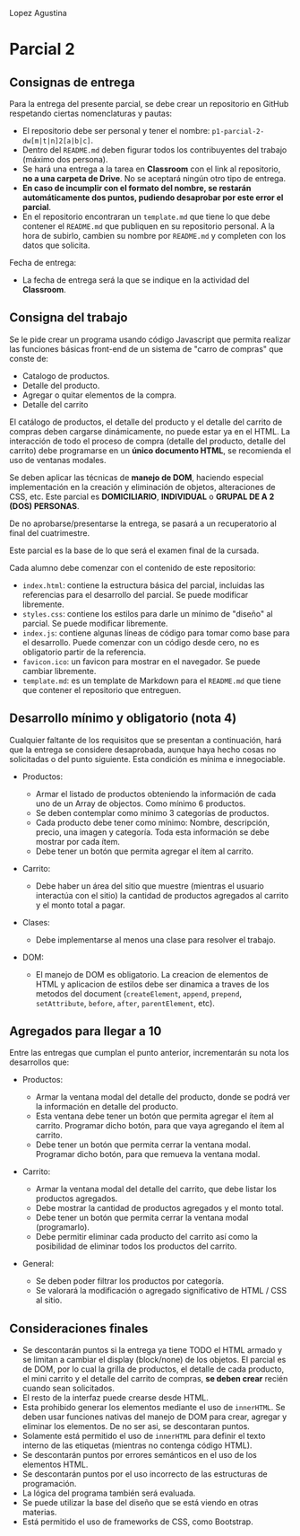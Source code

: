  Lopez Agustina

# Parcial 2

## Consignas de entrega

Para la entrega del presente parcial, se debe crear un repositorio en GitHub respetando ciertas nomenclaturas y pautas:

- El repositorio debe ser personal y tener el nombre: `p1-parcial-2-dw[m|t|n]2[a|b|c]`.
- Dentro del `README.md` deben figurar todos los contribuyentes del trabajo (máximo dos persona).
- Se hará una entrega a la tarea en **Classroom** con el link al repositorio, **no a una carpeta de Drive**. No se aceptará ningún otro tipo de entrega.
- **En caso de incumplir con el formato del nombre, se restarán automáticamente dos puntos, pudiendo desaprobar por este error el parcial**.
- En el repositorio encontraran un `template.md` que tiene lo que debe contener el `README.md` que publiquen en su repositorio personal. A la hora de subirlo, cambien su nombre por `README.md` y completen con los datos que solicita.

Fecha de entrega:
- La fecha de entrega será la que se indique en la actividad del **Classroom**.

## Consigna del trabajo

Se le pide crear un programa usando código Javascript que permita realizar las funciones básicas front-end de un sistema de "carro de compras" que conste de:

- Catalogo de productos.
- Detalle del producto.
- Agregar o quitar elementos de la compra.
- Detalle del carrito

El catálogo de productos, el detalle del producto y el detalle del carrito de compras deben cargarse dinámicamente, no puede estar ya en el HTML.
La interacción de todo el proceso de compra (detalle del producto, detalle del carrito) debe programarse en un **único documento HTML**, se recomienda el uso de ventanas modales.

Se deben aplicar las técnicas de **manejo de DOM**, haciendo especial implementación en la creación y eliminación de objetos, alteraciones de CSS, etc.
Este parcial es **DOMICILIARIO**, **INDIVIDUAL** o **GRUPAL DE A 2 (DOS) PERSONAS**.

De no aprobarse/presentarse la entrega, se pasará a un recuperatorio al final del cuatrimestre.

Este parcial es la base de lo que será el examen final de la cursada.

Cada alumno debe comenzar con el contenido de este repositorio:

- `index.html`: contiene la estructura básica del parcial, incluidas las referencias para el desarrollo del parcial. Se puede modificar libremente.
- `styles.css`: contiene los estilos para darle un mínimo de "diseño" al parcial. Se puede modificar libremente.
- `index.js`: contiene algunas líneas de código para tomar como base para el desarrollo. Puede comenzar con un código desde cero, no es obligatorio partir de la referencia.
- `favicon.ico`: un favicon para mostrar en el navegador. Se puede cambiar libremente.
- `template.md`: es un template de Markdown para el `README.md` que tiene que contener el repositorio que entreguen.

## Desarrollo mínimo y obligatorio (nota 4)

Cualquier faltante de los requisitos que se presentan a continuación, hará que la entrega se considere desaprobada, aunque haya hecho cosas no solicitadas o del punto siguiente. Esta condición es mínima e innegociable.

- Productos:
  - Armar el listado de productos obteniendo la información de cada uno de un Array de objectos. Como mínimo 6 productos.
  - Se deben contemplar como mínimo 3 categorías de productos.
  - Cada producto debe tener como mínimo: Nombre, descripción, precio, una imagen y categoría. Toda esta información se debe mostrar por cada ítem.
  - Debe tener un botón que permita agregar el ítem al carrito.

- Carrito:
  - Debe haber un área del sitio que muestre (mientras el usuario interactúa con el sitio) la cantidad de productos agregados al carrito y el monto total a pagar.

- Clases:
  - Debe implementarse al menos una clase para resolver el trabajo.

- DOM:
  - El manejo de DOM es obligatorio. La creacion de elementos de HTML y aplicacion de estilos debe ser dinamica a traves de los metodos del document (`createElement`, `append`, `prepend`, `setAttribute`, `before`, `after`, `parentElement`, etc).  

## Agregados para llegar a 10

Entre las entregas que cumplan el punto anterior, incrementarán su nota los desarrollos que:

- Productos:
  - Armar la ventana modal del detalle del producto, donde se podrá ver la información en detalle del producto.
  - Esta ventana debe tener un botón que permita agregar el ítem al carrito. Programar dicho botón, para que vaya agregando el ítem al carrito.
  - Debe tener un botón que permita cerrar la ventana modal. Programar dicho botón, para que remueva la ventana modal.

- Carrito:
  - Armar la ventana modal del detalle del carrito, que debe listar los productos agregados.
  - Debe mostrar la cantidad de productos agregados y el monto total.
  - Debe tener un botón que permita cerrar la ventana modal (programarlo).
  - Debe permitir eliminar cada producto del carrito así como la posibilidad de eliminar todos los productos del carrito.

- General:
  - Se deben poder filtrar los productos por categoría.
  - Se valorará la modificación o agregado significativo de HTML / CSS al sitio.

## Consideraciones finales

- Se descontarán puntos si la entrega ya tiene TODO el HTML armado y se limitan a cambiar el display (block/none) de los objetos. El parcial es de DOM, por lo cual la grilla de productos, el detalle de cada producto, el mini carrito y el detalle del carrito de compras, **se deben crear** recién cuando sean solicitados.
- El resto de la interfaz puede crearse desde HTML.
- Esta prohibido generar los elementos mediante el uso de `innerHTML`. Se deben usar funciones nativas del manejo de DOM para crear, agregar y eliminar los elementos. De no ser asi, se descontaran puntos.
- Solamente está permitido el uso de `innerHTML` para definir el texto interno de las etiquetas (mientras no contenga código HTML).
- Se descontarán puntos por errores semánticos en el uso de los elementos HTML.
- Se descontarán puntos por el uso incorrecto de las estructuras de programación.
- La lógica del programa también será evaluada.
- Se puede utilizar la base del diseño que se está viendo en otras materias.
- Está permitido el uso de frameworks de CSS, como Bootstrap.
